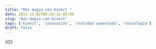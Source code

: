 ```yaml
---
title: "Más magia con Kinect "
date: 2011-11-02T08:25:11-03:00
slug: "mas-magia-con-kinect"
tags: ['kinect', 'innovación', 'realidad aumentada', 'tecnología']
draft: false
---
```


{{<youtube frGEzlrhve0>}}
